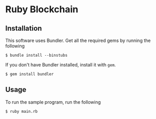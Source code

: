 Ruby Blockchain
===============

Installation
------------

This software uses Bundler. Get all the required gems by running the following

    $ bundle install --binstubs

If you don't have Bundler installed, install it with `gem`.

    $ gem install bundler

Usage
-----

To run the sample program, run the following

    $ ruby main.rb
